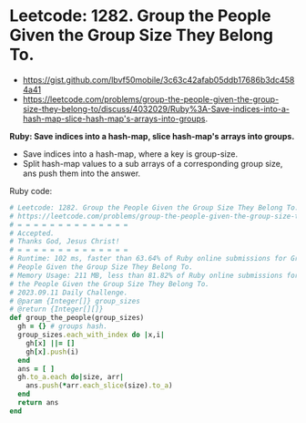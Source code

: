 # Leetcode: 1282. Group the People Given the Group Size They Belong To.

- https://gist.github.com/lbvf50mobile/3c63c42afab05ddb17686b3dc4584a41
- https://leetcode.com/problems/group-the-people-given-the-group-size-they-belong-to/discuss/4032029/Ruby%3A-Save-indices-into-a-hash-map-slice-hash-map's-arrays-into-groups.

**Ruby: Save indices into a hash-map, slice hash-map's arrays into groups.**

- Save indices into a hash-map, where a key is group-size.
- Split hash-map values to a sub arrays of a corresponding group size, ans push
  them into the answer.

Ruby code:
```Ruby
# Leetcode: 1282. Group the People Given the Group Size They Belong To.
# https://leetcode.com/problems/group-the-people-given-the-group-size-they-belong-to
# = = = = = = = = = = = = = =
# Accepted.
# Thanks God, Jesus Christ!
# = = = = = = = = = = = = = =
# Runtime: 102 ms, faster than 63.64% of Ruby online submissions for Group the
# People Given the Group Size They Belong To.
# Memory Usage: 211 MB, less than 81.82% of Ruby online submissions for Group
# the People Given the Group Size They Belong To.
# 2023.09.11 Daily Challenge.
# @param {Integer[]} group_sizes
# @return {Integer[][]}
def group_the_people(group_sizes)
  gh = {} # groups hash.
  group_sizes.each_with_index do |x,i|
    gh[x] ||= []
    gh[x].push(i)
  end
  ans = [ ]
  gh.to_a.each do|size, arr| 
    ans.push(*arr.each_slice(size).to_a)
  end
  return ans
end
```
